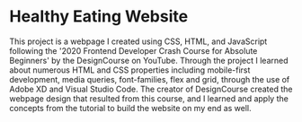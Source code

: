 # Healthy Eating Website
This project is a webpage I created using CSS, HTML, and JavaScript following the 
'2020 Frontend Developer Crash Course for Absolute Beginners' by the DesignCourse 
on YouTube. Through the project I learned about numerous HTML and CSS properties 
including mobile-first development, media queries, font-families, flex and grid, 
through the use of Adobe XD and Visual Studio Code.
The creator of DesignCourse created the webpage design that resulted from this course,
and I learned and apply the concepts from the tutorial to build the website on my end as
well.
